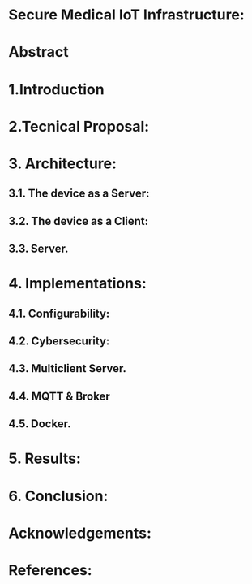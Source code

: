 # Secure Medical IoT Infrastructure:
# Abstract
# 1.Introduction
# 2.Tecnical Proposal:
# 3. Architecture:
## 3.1. The device as a Server:
## 3.2. The device as a Client:
## 3.3. Server.
# 4. Implementations:
## 4.1. Configurability:
## 4.2. Cybersecurity:
## 4.3. Multiclient Server.
## 4.4. MQTT & Broker
## 4.5. Docker.
# 5. Results:
# 6. Conclusion:
# Acknowledgements:
# References: